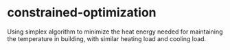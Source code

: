 # constrained-optimization
Using simplex algorithm to minimize the heat energy needed for maintaining the temperature in building, with similar heating load and cooling load.
